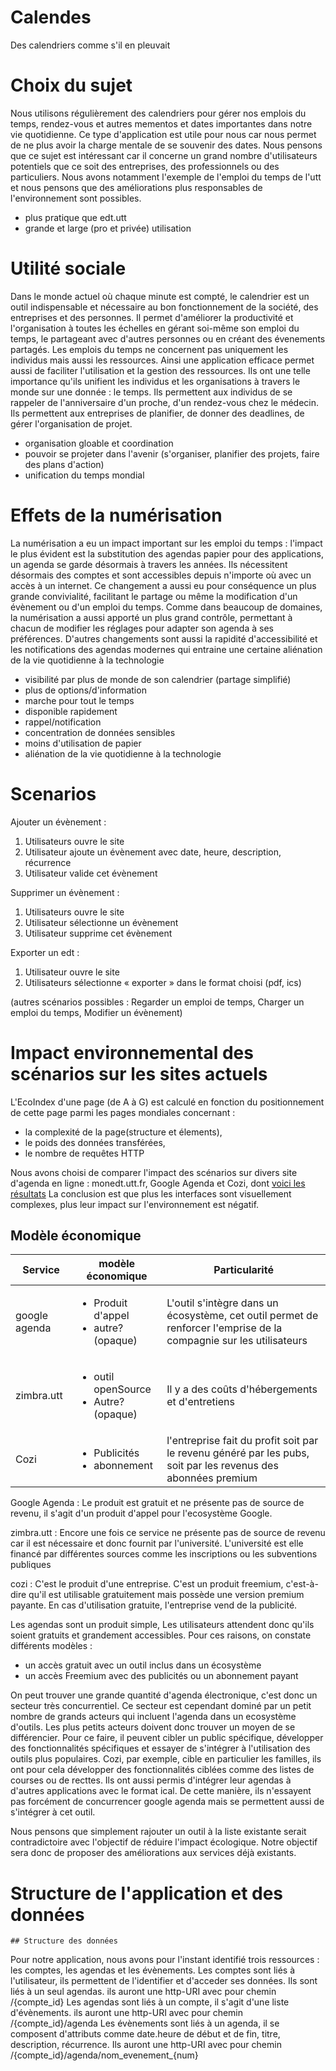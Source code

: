# Calendes
Des calendriers comme s'il en pleuvait

# Choix du sujet

Nous utilisons régulièrement des calendriers pour gérer nos emplois du temps, rendez-vous et autres mementos et dates importantes dans notre vie quotidienne. Ce type d'application est utile pour nous car nous permet de ne plus avoir la charge mentale de se souvenir des dates.
Nous pensons que ce sujet est intéressant car il concerne un grand nombre d'utilisateurs potentiels que ce soit des entreprises, des professionnels ou des particuliers.
Nous avons notamment l'exemple de l'emploi du temps de l'utt et nous pensons que des améliorations plus responsables de l'environnement sont possibles.
- plus pratique que edt.utt
- grande et large (pro et privée) utilisation

# Utilité sociale

Dans le monde actuel où chaque minute est compté, le calendrier est un outil indispensable et nécessaire au bon fonctionnement de la société, des entreprises et des personnes. 
Il permet d'améliorer la productivité et l'organisation à toutes les échelles en gérant soi-même son emploi du temps, le partageant avec d'autres personnes ou en créant des évenements partagés.
Les emplois du temps ne concernent pas uniquement les individus mais aussi les ressources. Ainsi une application efficace permet aussi de faciliter l'utilisation et la gestion des ressources.
Ils ont une telle importance qu'ils unifient les individus et les organisations à travers le monde sur une donnée : le temps.
Ils permettent aux individus de se rappeler de l'anniversaire d'un proche, d'un rendez-vous chez le médecin.
Ils permettent aux entreprises de planifier, de donner des deadlines, de gérer l'organisation de projet.
- organisation gloable et coordination
- pouvoir se projeter dans l'avenir (s'organiser, planifier des projets, faire des plans d'action)
- unification du temps mondial

# Effets de la numérisation

La numérisation a eu un impact important sur les emploi du temps : 
l'impact le plus évident est la substitution des agendas papier pour des applications, un agenda se garde désormais à travers les années.
Ils nécessitent désormais des comptes et sont accessibles depuis n'importe où avec un accès à un internet.
Ce changement a aussi eu pour conséquence un plus grande convivialité, facilitant le partage ou même la modification d'un évènement ou d'un emploi du temps.
Comme dans beaucoup de domaines, la numérisation a aussi apporté un plus grand contrôle, permettant à chacun de modifier les réglages pour adapter son agenda à ses préférences. D'autres changements sont aussi la rapidité d'accessibilité et les notifications des agendas modernes qui entraine une certaine aliénation de la vie quotidienne à la technologie

- visibilité par plus de monde de son calendrier (partage simplifié)
- plus de options/d'information
- marche pour tout le temps
- disponible rapidement
- rappel/notification
- concentration de données sensibles
- moins d'utilisation de papier
- aliénation de la vie quotidienne à la technologie


# Scenarios

Ajouter un évènement :
1. Utilisateurs ouvre le site
2. Utilisateur ajoute un évènement avec date, heure, description, récurrence
3. Utilisateur valide cet évènement
  
Supprimer un évènement :
1. Utilisateurs ouvre le site 
2. Utilisateur sélectionne un évènement
3. Utilisateur supprime cet évènement
  
Exporter un edt :
1. Utilisateur ouvre le site
2. Utilisateurs sélectionne « exporter » dans le format choisi (pdf, ics)
	
(autres scénarios possibles : Regarder un emploi de temps, Charger un emploi du temps, Modifier un évènement)

# Impact environnemental des scénarios sur les sites actuels

L'EcoIndex d'une page (de A à G) est calculé en fonction du positionnement de cette page parmi les pages mondiales concernant :

- la complexité de la page(structure et élements),
- le poids des données transférées,
- le nombre de requêtes HTTP
  
Nous avons choisi de comparer l'impact des scénarios sur divers site d'agenda en ligne : monedt.utt.fr, Google Agenda et Cozi, dont [voici les résultats](EcoIndex.md)
La conclusion est que plus les interfaces sont visuellement complexes, plus leur impact sur l'environnement est négatif.

## Modèle économique

| Service | modèle économique | Particularité
| --- | --- | ---
| google agenda | <ul><li>Produit d'appel </li><li>autre? (opaque)</li></ul> | L'outil s'intègre dans un écosystème, cet outil permet de renforcer l'emprise de la compagnie sur les utilisateurs 
| zimbra.utt | <ul><li> outil openSource</li><li>Autre? (opaque)</li></ul> | Il y a des coûts d'hébergements et d'entretiens
| Cozi | <ul><li>Publicités </li><li>abonnement</li></ul> | l'entreprise fait du profit soit par le revenu généré par les pubs, soit par les revenus des abonnées premium


Google Agenda : Le produit est gratuit et ne présente pas de source de  revenu, il s'agit d'un produit d'appel pour l'ecosystème Google.

zimbra.utt : Encore une fois ce service ne présente pas de source de revenu car il est nécessaire et donc fournit par l'université. L'université est elle financé par différentes sources comme les inscriptions ou les subventions publiques

cozi : C'est le produit d'une entreprise. C'est un produit freemium, c'est-à-dire qu'il est utilisable gratuitement mais possède une version premium payante. En cas d'utilisation gratuite, l'entreprise vend de la publicité.

Les agendas sont un produit simple, Les utilisateurs attendent donc qu'ils soient gratuits et grandement accessibles. Pour ces raisons, on constate différents modèles :

- un accès gratuit avec un outil inclus dans un écosystème
- un accès Freemium avec des publicités ou un abonnement payant

On peut trouver une grande quantité d'agenda électronique, c'est donc un secteur très concurrentiel. Ce secteur est cependant dominé par un petit nombre de grands acteurs qui incluent l'agenda dans un ecosystème d'outils.
Les plus petits acteurs doivent donc trouver un moyen de se différencier. Pour ce faire, il peuvent cibler un public spécifique, développer des fonctionnalités spécifiques et essayer de s'intégrer à l'utilisation des outils plus populaires. Cozi, par exemple, cible en particulier les familles, ils ont pour cela développer des fonctionnalités ciblées comme des listes de courses ou de recttes. Ils ont aussi permis d'intégrer leur agendas à d'autres applications avec le format ical. De cette manière, ils n'essayent pas forcément de concurrencer google agenda mais se permettent aussi de s'intégrer à cet outil.

Nous pensons que simplement rajouter un outil à la liste existante serait contradictoire avec l'objectif de réduire l'impact écologique. Notre objectif sera donc de proposer des améliorations aux services déjà existants.

# Structure de l'application et des données

	## Structure des données 

Pour notre application, nous avons pour l'instant identifié trois ressources : les comptes, les agendas et les évènements.
Les comptes sont liés à l'utilisateur, ils permettent de l'identifier et d'acceder ses données. Ils sont liés à un seul agendas. ils auront une http-URI avec pour chemin /{compte_id}
Les agendas sont liés à un compte, il s'agit d'une liste d'évènements. ils auront une http-URI avec pour chemin /{compte_id}/agenda
Les évènements sont liés à un agenda, il se composent d'attributs comme date.heure de début et de fin, titre, description, récurrence. Ils auront une http-URI avec pour chemin /{compte_id}/agenda/nom_evenement_{num}


